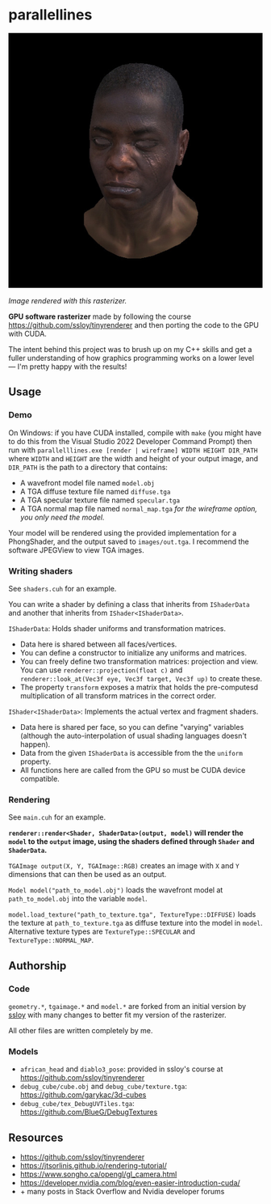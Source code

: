 # parallellines

![](images/african_head.jpg)

*Image rendered with this rasterizer.*

**GPU software rasterizer** made by following the course https://github.com/ssloy/tinyrenderer and then porting the code to the GPU with CUDA.

The intent behind this project was to brush up on my C++ skills and get a fuller understanding of how graphics programming works on a lower level — I'm pretty happy with the results!

## Usage

### Demo

On Windows: if you have CUDA installed, compile with `make` (you might have to do this from the Visual Studio 2022 Developer Command Prompt) then run with `parallelllines.exe [render | wireframe] WIDTH HEIGHT DIR_PATH` where `WIDTH` and `HEIGHT` are the width and height of your output image, and `DIR_PATH` is the path to a directory that contains:
- A wavefront model file named `model.obj`
- A TGA diffuse texture file named `diffuse.tga`
- A TGA specular texture file named `specular.tga`
- A TGA normal map file named `normal_map.tga`
*for the wireframe option, you only need the model.*

Your model will be rendered using the provided implementation for a PhongShader, and the output saved to `images/out.tga`. I recommend the software JPEGView to view TGA images.

### Writing shaders

See `shaders.cuh` for an example.

You can write a shader by defining a class that inherits from `IShaderData` and another that inherits from `IShader<IShaderData>`.

`IShaderData`: Holds shader uniforms and transformation matrices. 
- Data here is shared between all faces/vertices. 
- You can define a constructor to initialize any uniforms and matrices.
- You can freely define two transformation matrices: projection and view. You can use `renderer::projection(float c)` and `renderer::look_at(Vec3f eye, Vec3f target, Vec3f up)` to create these.
- The property `transform` exposes a matrix that holds the pre-computesd multiplication of all transform matrices in the correct order.

`IShader<IShaderData>`: Implements the actual vertex and fragment shaders.
- Data here is shared per face, so you can define "varying" variables (although the auto-interpolation of usual shading languages doesn't happen).
- Data from the given `IShaderData` is accessible from the the `uniform` property.
- All functions here are called from the GPU so must be CUDA device compatible.

### Rendering

See `main.cuh` for an example.

**`renderer::render<Shader, ShaderData>(output, model)` will render the `model` to the `output` image, using the shaders defined through `Shader` and `ShaderData`.**

`TGAImage output(X, Y, TGAImage::RGB)` creates an image with `X` and `Y` dimensions that can then be used as an output.

`Model model("path_to_model.obj")` loads the wavefront model at `path_to_model.obj` into the variable `model`.

`model.load_texture("path_to_texture.tga", TextureType::DIFFUSE)` loads the texture at `path_to_texture.tga` as diffuse texture into the model in `model`. Alternative texture types are `TextureType::SPECULAR` and `TextureType::NORMAL_MAP`.

## Authorship

### Code

`geometry.*`, `tgaimage.*` and `model.*` are forked from an initial version by [ssloy](https://github.com/ssloy/) with many changes to better fit my version of the rasterizer.

All other files are written completely by me.

### Models
- `african_head` and `diablo3_pose`: provided in ssloy's course at https://github.com/ssloy/tinyrenderer
- `debug_cube/cube.obj` and `debug_cube/texture.tga`: https://github.com/garykac/3d-cubes
- `debug_cube/tex_DebugUVTiles.tga`: https://github.com/BlueG/DebugTextures  

## Resources
- https://github.com/ssloy/tinyrenderer
- https://jtsorlinis.github.io/rendering-tutorial/
- https://www.songho.ca/opengl/gl_camera.html
- https://developer.nvidia.com/blog/even-easier-introduction-cuda/
- \+ many posts in Stack Overflow and Nvidia developer forums